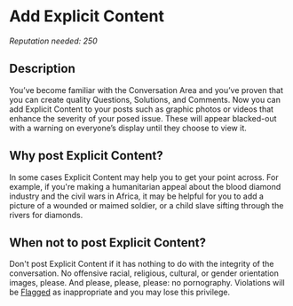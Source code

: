 # Add Explicit Content #
*Reputation needed: 250*
## Description ##
You’ve become familiar with the Conversation Area and you’ve proven that you 
can create quality Questions, Solutions, and Comments. Now you can add Explicit 
Content to your posts such as graphic photos or videos that enhance the 
severity of your posed issue. These will appear blacked-out with a warning 
on everyone’s display until they choose to view it. 

## Why post Explicit Content? ##
In some cases Explicit Content may help you to get your point across. For 
example, if you're making a humanitarian appeal about the blood diamond 
industry and the civil wars in Africa, it may be helpful for you to add 
a picture of a wounded or maimed soldier, or a child slave sifting through 
the rivers for diamonds. 

## When not to post Explicit Content? ##
Don't post Explicit Content if it has nothing to do with the integrity of the 
conversation. No offensive racial, religious, cultural, or gender 
orientation images, please. And please, please, please: no pornography. 
Violations will be [Flagged][1] as inappropriate and you may lose this
privilege.

[1]: /help_center/privileges/flagging/